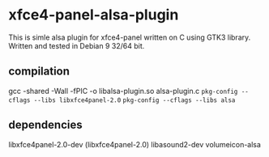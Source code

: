 # xfce4-panel-alsa-plugin
This is simle alsa plugin for xfce4-panel written on C using GTK3 library.
Written and tested in Debian 9 32/64 bit.
## compilation
gcc -shared -Wall -fPIC -o libalsa-plugin.so alsa-plugin.c `pkg-config --cflags --libs libxfce4panel-2.0` `pkg-config --cflags --libs alsa`
## dependencies
libxfce4panel-2.0-dev (libxfce4panel-2.0)
libasound2-dev
volumeicon-alsa
